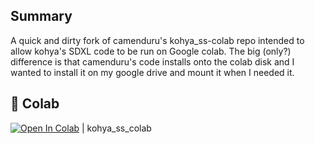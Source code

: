 ## Summary

A quick and dirty fork of camenduru's kohya_ss-colab repo intended to allow kohya's SDXL code to be run on Google colab.  The big (only?) difference is that camenduru's code installs onto 
the colab disk and I wanted to install it on my google drive and mount it when I needed it. 

## 🦒 Colab

[![Open In Colab](https://colab.research.google.com/assets/colab-badge.svg)](https://colab.research.google.com/github/brenton-thomas/kohya_ss-colab/blob/main/kohya_ss_colab.ipynb) | kohya_ss_colab

